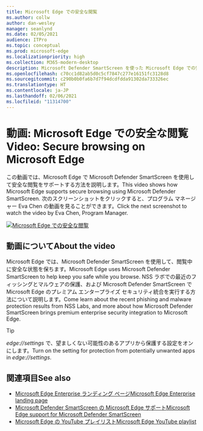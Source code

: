 ```yaml
---
title: Microsoft Edge での安全な閲覧
ms.author: collw
author: dan-wesley
manager: seanlynd
ms.date: 02/05/2021
audience: ITPro
ms.topic: conceptual
ms.prod: microsoft-edge
ms.localizationpriority: high
ms.collection: M365-modern-desktop
description: Microsoft Defender SmartScreen を使った Microsoft Edge での安全な閲覧
ms.openlocfilehash: c70cc1d82ab5d0c5cf7847c277e16151fc3128d8
ms.sourcegitcommit: c290b0b0fa6b7d7f94dcdfdda91302da733326ec
ms.translationtype: HT
ms.contentlocale: ja-JP
ms.lasthandoff: 02/06/2021
ms.locfileid: "11314700"
---
```

# <span data-ttu-id="589bd-103">動画: Microsoft Edge での安全な閲覧</span><span class="sxs-lookup"><span data-stu-id="589bd-103">Video: Secure browsing on Microsoft Edge</span></span>

<span data-ttu-id="589bd-104">この動画では、Microsoft Edge で Microsoft Defender SmartScreen を使用して安全な閲覧をサポートする方法を説明します。</span><span class="sxs-lookup"><span data-stu-id="589bd-104">This video shows how Microsoft Edge supports secure browsing using Microsoft Defender SmartScreen.</span></span> <span data-ttu-id="589bd-105">次のスクリーンショットをクリックすると、プログラム マネージャー Eva Chen の動画を見ることができます。</span><span class="sxs-lookup"><span data-stu-id="589bd-105">Click the next screenshot to watch the video by Eva Chen, Program Manager.</span></span>

[![Microsoft Edge での安全な閲覧](media/microsoft-edge-video-security-smartscreen/0.png)](http://www.youtube.com/watch?v=s9kk88SkjLw "Secure browsing on Microsoft Edge")

## <span data-ttu-id="589bd-107">動画について</span><span class="sxs-lookup"><span data-stu-id="589bd-107">About the video</span></span>

<span data-ttu-id="589bd-108">Microsoft Edge では、Microsoft Defender SmartScreen を使用して、閲覧中に安全な状態を保ちます。</span><span class="sxs-lookup"><span data-stu-id="589bd-108">Microsoft Edge uses Microsoft Defender SmartScreen to help keep you safe while you browse.</span></span> <span data-ttu-id="589bd-109">NSS ラボでの最近のフィッシングとマルウェアの保護、および Microsoft Defender SmartScreen で Microsoft Edge のプレミアム エンタープライズ セキュリティ統合を実行する方法について説明します。</span><span class="sxs-lookup"><span data-stu-id="589bd-109">Come learn about the recent phishing and malware protection results from NSS Labs, and more about how Microsoft Defender SmartScreen brings premium enterprise security integration to Microsoft Edge.</span></span>

> [!TIP]
> <span data-ttu-id="589bd-110">*edge://settings* で、望ましくない可能性のあるアプリから保護する設定をオンにします。</span><span class="sxs-lookup"><span data-stu-id="589bd-110">Turn on the setting for protection from potentially unwanted apps in *edge://settings*.</span></span>

## <span data-ttu-id="589bd-111">関連項目</span><span class="sxs-lookup"><span data-stu-id="589bd-111">See also</span></span>

- [<span data-ttu-id="589bd-112">Microsoft Edge Enterprise ランディング ページ</span><span class="sxs-lookup"><span data-stu-id="589bd-112">Microsoft Edge Enterprise landing page</span></span>](https://aka.ms/EdgeEnterprise)
- [<span data-ttu-id="589bd-113">Microsoft Defender SmartScreen の Microsoft Edge サポート</span><span class="sxs-lookup"><span data-stu-id="589bd-113">Microsoft Edge support for Microsoft Defender SmartScreen</span></span>](microsoft-edge-security-smartscreen.md)
- [<span data-ttu-id="589bd-114">Microsoft Edge の YouTube プレイリスト</span><span class="sxs-lookup"><span data-stu-id="589bd-114">Microsoft Edge YouTube playlist</span></span>](https://www.youtube.com/playlist?list=PLXtHYVsvn_b-uXh1tMeYpT-0iD8tD3tFy)
